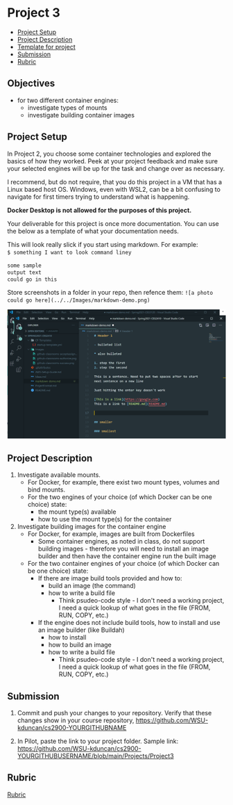 # Project 3

- [Project Setup](#Project-Setup)
- [Project Description](#Project-Description)
- [Template for project](#Template-for-Project)
- [Submission](#Submission)
- [Rubric](#Rubric)

## Objectives

- for two different container engines:
  - investigate types of mounts
  - investigate building container images

## Project Setup

In Project 2, you choose some container technologies and explored the basics of how they worked. Peek at your project feedback and make sure your selected engines will be up for the task and change over as necessary.

I recommend, but do not require, that you do this project in a VM that has a Linux based host OS. Windows, even with WSL2, can be a bit confusing to navigate for first timers trying to understand what is happening.

**Docker Desktop is not allowed for the purposes of this project.**

Your deliverable for this project is once more documentation. You can use the below as a template of what your documentation needs.

This will look really slick if you start using markdown. For example:  
`$ something I want to look command liney`

```
some sample
output text
could go in this
```

Store screenshots in a folder in your repo, then refence them:
`![a photo could go here](../../Images/markdown-demo.png)`

![a photo could go here](../../Images/markdown-demo.png)

## Project Description

1. Investigate available mounts.
   - For Docker, for example, there exist two mount types, volumes and bind mounts.
   - For the two engines of your choice (of which Docker can be one choice) state:
     - the mount type(s) available
     - how to use the mount type(s) for the container
2. Investigate building images for the container engine
   - For Docker, for example, images are built from Dockerfiles
     - Some container engines, as noted in class, do not support building images - therefore you will need to install an image builder and then have the container engine run the built image
   - For the two container engines of your choice (of which Docker can be one choice) state:
     - If there are image build tools provided and how to:
       - build an image (the command)
       - how to write a build file
         - Think psudeo-code style - I don't need a working project, I need a quick lookup of what goes in the file (FROM, RUN, COPY, etc.)
     - If the engine does not include build tools, how to install and use an image builder (like Buildah)
       - how to install
       - how to build an image
       - how to write a build file
         - Think psudeo-code style - I don't need a working project, I need a quick lookup of what goes in the file (FROM, RUN, COPY, etc.)

## Submission

1. Commit and push your changes to your repository. Verify that these changes show in your course repository, https://github.com/WSU-kduncan/cs2900-YOURGITHUBNAME

2. In Pilot, paste the link to your project folder. Sample link: https://github.com/WSU-kduncan/cs2900-YOURGITHUBUSERNAME/blob/main/Projects/Project3

## Rubric

[Rubric](Rubric.md)
